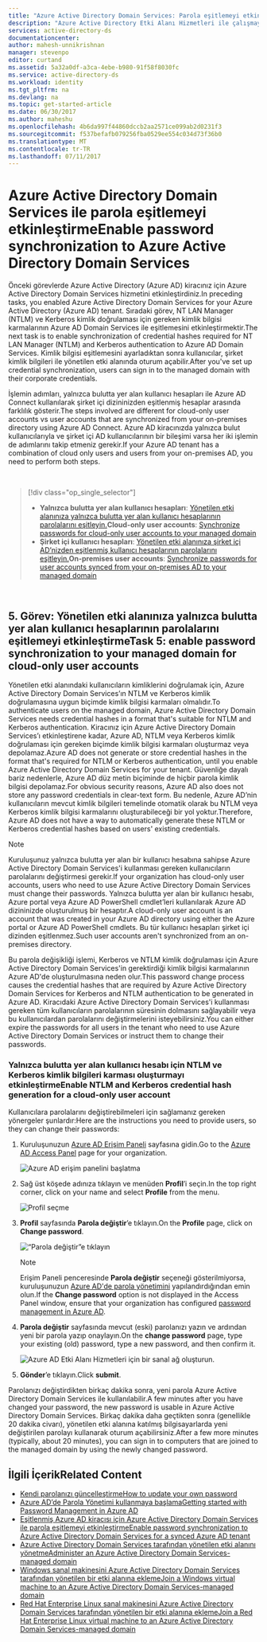 ```yaml
---
title: "Azure Active Directory Domain Services: Parola eşitlemeyi etkinleştirme | Microsoft Docs"
description: "Azure Active Directory Etki Alanı Hizmetleri ile çalışmaya başlama"
services: active-directory-ds
documentationcenter: 
author: mahesh-unnikrishnan
manager: stevenpo
editor: curtand
ms.assetid: 5a32a0df-a3ca-4ebe-b980-91f58f8030fc
ms.service: active-directory-ds
ms.workload: identity
ms.tgt_pltfrm: na
ms.devlang: na
ms.topic: get-started-article
ms.date: 06/30/2017
ms.author: maheshu
ms.openlocfilehash: 4b6da997f44860dccb2aa2571ce099ab2d0231f3
ms.sourcegitcommit: f537befafb079256fba0529ee554c034d73f36b0
ms.translationtype: MT
ms.contentlocale: tr-TR
ms.lasthandoff: 07/11/2017
---
```

# <a name="enable-password-synchronization-to-azure-active-directory-domain-services"></a><span data-ttu-id="83cf3-103">Azure Active Directory Domain Services ile parola eşitlemeyi etkinleştirme</span><span class="sxs-lookup"><span data-stu-id="83cf3-103">Enable password synchronization to Azure Active Directory Domain Services</span></span>
<span data-ttu-id="83cf3-104">Önceki görevlerde Azure Active Directory (Azure AD) kiracınız için Azure Active Directory Domain Services hizmetini etkinleştirdiniz.</span><span class="sxs-lookup"><span data-stu-id="83cf3-104">In preceding tasks, you enabled Azure Active Directory Domain Services for your Azure Active Directory (Azure AD) tenant.</span></span> <span data-ttu-id="83cf3-105">Sıradaki görev, NT LAN Manager (NTLM) ve Kerberos kimlik doğrulaması için gereken kimlik bilgisi karmalarının Azure AD Domain Services ile eşitlemesini etkinleştirmektir.</span><span class="sxs-lookup"><span data-stu-id="83cf3-105">The next task is to enable synchronization of credential hashes required for NT LAN Manager (NTLM) and Kerberos authentication to Azure AD Domain Services.</span></span> <span data-ttu-id="83cf3-106">Kimlik bilgisi eşitlemesini ayarladıktan sonra kullanıcılar, şirket kimlik bilgileri ile yönetilen etki alanında oturum açabilir.</span><span class="sxs-lookup"><span data-stu-id="83cf3-106">After you've set up credential synchronization, users can sign in to the managed domain with their corporate credentials.</span></span>

<span data-ttu-id="83cf3-107">İşlemin adımları, yalnızca bulutta yer alan kullanıcı hesapları ile Azure AD Connect kullanılarak şirket içi dizininizden eşitlenmiş hesaplar arasında farklılık gösterir.</span><span class="sxs-lookup"><span data-stu-id="83cf3-107">The steps involved are different for cloud-only user accounts vs user accounts that are synchronized from your on-premises directory using Azure AD Connect.</span></span>  <span data-ttu-id="83cf3-108">Azure AD kiracınızda yalnızca bulut kullanıcılarıyla ve şirket içi AD kullanıcılarının bir bileşimi varsa her iki işlemin de adımlarını takip etmeniz gerekir.</span><span class="sxs-lookup"><span data-stu-id="83cf3-108">If your Azure AD tenant has a combination of cloud only users and users from your on-premises AD, you need to perform both steps.</span></span>

<br>

> [!div class="op_single_selector"]
> * <span data-ttu-id="83cf3-109">**Yalnızca bulutta yer alan kullanıcı hesapları**: [Yönetilen etki alanınıza yalnızca bulutta yer alan kullanıcı hesaplarının parolalarını eşitleyin.](active-directory-ds-getting-started-password-sync.md)</span><span class="sxs-lookup"><span data-stu-id="83cf3-109">**Cloud-only user accounts**: [Synchronize passwords for cloud-only user accounts to your managed domain](active-directory-ds-getting-started-password-sync.md)</span></span>
> * <span data-ttu-id="83cf3-110">**Şirket içi kullanıcı hesapları**: [Yönetilen etki alanınıza şirket içi AD’nizden eşitlenmiş kullanıcı hesaplarının parolalarını eşitleyin.](active-directory-ds-getting-started-password-sync-synced-tenant.md)</span><span class="sxs-lookup"><span data-stu-id="83cf3-110">**On-premises user accounts**: [Synchronize passwords for user accounts synced from your on-premises AD to your managed domain](active-directory-ds-getting-started-password-sync-synced-tenant.md)</span></span>
>
>

<br>

## <a name="task-5-enable-password-synchronization-to-your-managed-domain-for-cloud-only-user-accounts"></a><span data-ttu-id="83cf3-111">5. Görev: Yönetilen etki alanınıza yalnızca bulutta yer alan kullanıcı hesaplarının parolalarını eşitlemeyi etkinleştirme</span><span class="sxs-lookup"><span data-stu-id="83cf3-111">Task 5: enable password synchronization to your managed domain for cloud-only user accounts</span></span>
<span data-ttu-id="83cf3-112">Yönetilen etki alanındaki kullanıcıların kimliklerini doğrulamak için, Azure Active Directory Domain Services’ın NTLM ve Kerberos kimlik doğrulamasına uygun biçimde kimlik bilgisi karmaları olmalıdır.</span><span class="sxs-lookup"><span data-stu-id="83cf3-112">To authenticate users on the managed domain, Azure Active Directory Domain Services needs credential hashes in a format that's suitable for NTLM and Kerberos authentication.</span></span> <span data-ttu-id="83cf3-113">Kiracınız için Azure Active Directory Domain Services’ı etkinleştirene kadar, Azure AD, NTLM veya Kerberos kimlik doğrulaması için gereken biçimde kimlik bilgisi karmaları oluşturmaz veya depolamaz.</span><span class="sxs-lookup"><span data-stu-id="83cf3-113">Azure AD does not generate or store credential hashes in the format that's required for NTLM or Kerberos authentication, until you enable Azure Active Directory Domain Services for your tenant.</span></span> <span data-ttu-id="83cf3-114">Güvenliğe dayalı bariz nedenlerle, Azure AD düz metin biçiminde de hiçbir parola kimlik bilgisi depolamaz.</span><span class="sxs-lookup"><span data-stu-id="83cf3-114">For obvious security reasons, Azure AD also does not store any password credentials in clear-text form.</span></span> <span data-ttu-id="83cf3-115">Bu nedenle, Azure AD’nin kullanıcıların mevcut kimlik bilgileri temelinde otomatik olarak bu NTLM veya Kerberos kimlik bilgisi karmalarını oluşturabileceği bir yol yoktur.</span><span class="sxs-lookup"><span data-stu-id="83cf3-115">Therefore, Azure AD does not have a way to automatically generate these NTLM or Kerberos credential hashes based on users' existing credentials.</span></span>

> [!NOTE]
> <span data-ttu-id="83cf3-116">Kuruluşunuz yalnızca bulutta yer alan bir kullanıcı hesabına sahipse Azure Active Directory Domain Services'i kullanması gereken kullanıcıların parolalarını değiştirmesi gerekir.</span><span class="sxs-lookup"><span data-stu-id="83cf3-116">If your organization has cloud-only user accounts, users who need to use Azure Active Directory Domain Services must change their passwords.</span></span> <span data-ttu-id="83cf3-117">Yalnızca bulutta yer alan bir kullanıcı hesabı, Azure portal veya Azure AD PowerShell cmdlet’leri kullanılarak Azure AD dizininizde oluşturulmuş bir hesaptır.</span><span class="sxs-lookup"><span data-stu-id="83cf3-117">A cloud-only user account is an account that was created in your Azure AD directory using either the Azure portal or Azure AD PowerShell cmdlets.</span></span> <span data-ttu-id="83cf3-118">Bu tür kullanıcı hesapları şirket içi dizinden eşitlenmez.</span><span class="sxs-lookup"><span data-stu-id="83cf3-118">Such user accounts aren't synchronized from an on-premises directory.</span></span>
>
>

<span data-ttu-id="83cf3-119">Bu parola değişikliği işlemi, Kerberos ve NTLM kimlik doğrulaması için Azure Active Directory Domain Services'in gerektirdiği kimlik bilgisi karmalarının Azure AD'de oluşturulmasına neden olur.</span><span class="sxs-lookup"><span data-stu-id="83cf3-119">This password change process causes the credential hashes that are required by Azure Active Directory Domain Services for Kerberos and NTLM authentication to be generated in Azure AD.</span></span> <span data-ttu-id="83cf3-120">Kiracıdaki Azure Active Directory Domain Services'i kullanması gereken tüm kullanıcıların parolalarının süresinin dolmasını sağlayabilir veya bu kullanıcılardan parolalarını değiştirmelerini isteyebilirsiniz.</span><span class="sxs-lookup"><span data-stu-id="83cf3-120">You can either expire the passwords for all users in the tenant who need to use Azure Active Directory Domain Services or instruct them to change their passwords.</span></span>

### <a name="enable-ntlm-and-kerberos-credential-hash-generation-for-a-cloud-only-user-account"></a><span data-ttu-id="83cf3-121">Yalnızca bulutta yer alan kullanıcı hesabı için NTLM ve Kerberos kimlik bilgileri karması oluşturmayı etkinleştirme</span><span class="sxs-lookup"><span data-stu-id="83cf3-121">Enable NTLM and Kerberos credential hash generation for a cloud-only user account</span></span>
<span data-ttu-id="83cf3-122">Kullanıcılara parolalarını değiştirebilmeleri için sağlamanız gereken yönergeler şunlardır:</span><span class="sxs-lookup"><span data-stu-id="83cf3-122">Here are the instructions you need to provide users, so they can change their passwords:</span></span>

1. <span data-ttu-id="83cf3-123">Kuruluşunuzun [Azure AD Erişim Paneli](http://myapps.microsoft.com) sayfasına gidin.</span><span class="sxs-lookup"><span data-stu-id="83cf3-123">Go to the [Azure AD Access Panel](http://myapps.microsoft.com) page for your organization.</span></span>

    ![Azure AD erişim panelini başlatma](./media/active-directory-domain-services-getting-started/access-panel.png)

2. <span data-ttu-id="83cf3-125">Sağ üst köşede adınıza tıklayın ve menüden **Profil**’i seçin.</span><span class="sxs-lookup"><span data-stu-id="83cf3-125">In the top right corner, click on your name and select **Profile** from the menu.</span></span>

    ![Profil seçme](./media/active-directory-domain-services-getting-started/select-profile.png)

3. <span data-ttu-id="83cf3-127">**Profil** sayfasında **Parola değiştir**’e tıklayın.</span><span class="sxs-lookup"><span data-stu-id="83cf3-127">On the **Profile** page, click on **Change password**.</span></span>

    ![“Parola değiştir”e tıklayın](./media/active-directory-domain-services-getting-started/user-change-password.png)

   > [!NOTE]
   > <span data-ttu-id="83cf3-129">Erişim Paneli penceresinde **Parola değiştir** seçeneği gösterilmiyorsa, kuruluşunuzun [Azure AD'de parola yönetimini](../active-directory/active-directory-passwords-getting-started.md) yapılandırdığından emin olun.</span><span class="sxs-lookup"><span data-stu-id="83cf3-129">If the **Change password** option is not displayed in the Access Panel window, ensure that your organization has configured [password management in Azure AD](../active-directory/active-directory-passwords-getting-started.md).</span></span>
   >
   >
4. <span data-ttu-id="83cf3-130">**Parola değiştir** sayfasında mevcut (eski) parolanızı yazın ve ardından yeni bir parola yazıp onaylayın.</span><span class="sxs-lookup"><span data-stu-id="83cf3-130">On the **change password** page, type your existing (old) password, type a new password, and then confirm it.</span></span>

    ![Azure AD Etki Alanı Hizmetleri için bir sanal ağ oluşturun.](./media/active-directory-domain-services-getting-started/user-change-password2.png)

5. <span data-ttu-id="83cf3-132">**Gönder**’e tıklayın.</span><span class="sxs-lookup"><span data-stu-id="83cf3-132">Click **submit**.</span></span>

<span data-ttu-id="83cf3-133">Parolanızı değiştirdikten birkaç dakika sonra, yeni parola Azure Active Directory Domain Services ile kullanılabilir.</span><span class="sxs-lookup"><span data-stu-id="83cf3-133">A few minutes after you have changed your password, the new password is usable in Azure Active Directory Domain Services.</span></span> <span data-ttu-id="83cf3-134">Birkaç dakika daha geçtikten sonra (genellikle 20 dakika civarı), yönetilen etki alanına katılmış bilgisayarlarda yeni değiştirilen parolayı kullanarak oturum açabilirsiniz.</span><span class="sxs-lookup"><span data-stu-id="83cf3-134">After a few more minutes (typically, about 20 minutes), you can sign in to computers that are joined to the managed domain by using the newly changed password.</span></span>

## <a name="related-content"></a><span data-ttu-id="83cf3-135">İlgili İçerik</span><span class="sxs-lookup"><span data-stu-id="83cf3-135">Related Content</span></span>
* [<span data-ttu-id="83cf3-136">Kendi parolanızı güncelleştirme</span><span class="sxs-lookup"><span data-stu-id="83cf3-136">How to update your own password</span></span>](../active-directory/active-directory-passwords-update-your-own-password.md)
* [<span data-ttu-id="83cf3-137">Azure AD’de Parola Yönetimi kullanmaya başlama</span><span class="sxs-lookup"><span data-stu-id="83cf3-137">Getting started with Password Management in Azure AD</span></span>](../active-directory/active-directory-passwords-getting-started.md)
* [<span data-ttu-id="83cf3-138">Eşitlenmiş Azure AD kiracısı için Azure Active Directory Domain Services ile parola eşitlemeyi etkinleştirme</span><span class="sxs-lookup"><span data-stu-id="83cf3-138">Enable password synchronization to Azure Active Directory Domain Services for a synced Azure AD tenant</span></span>](active-directory-ds-getting-started-password-sync-synced-tenant.md)
* [<span data-ttu-id="83cf3-139">Azure Active Directory Domain Services tarafından yönetilen etki alanını yönetme</span><span class="sxs-lookup"><span data-stu-id="83cf3-139">Administer an Azure Active Directory Domain Services-managed domain</span></span>](active-directory-ds-admin-guide-administer-domain.md)
* [<span data-ttu-id="83cf3-140">Windows sanal makinesini Azure Active Directory Domain Services tarafından yönetilen bir etki alanına ekleme</span><span class="sxs-lookup"><span data-stu-id="83cf3-140">Join a Windows virtual machine to an Azure Active Directory Domain Services-managed domain</span></span>](active-directory-ds-admin-guide-join-windows-vm.md)
* [<span data-ttu-id="83cf3-141">Red Hat Enterprise Linux sanal makinesini Azure Active Directory Domain Services tarafından yönetilen bir etki alanına ekleme</span><span class="sxs-lookup"><span data-stu-id="83cf3-141">Join a Red Hat Enterprise Linux virtual machine to an Azure Active Directory Domain Services-managed domain</span></span>](active-directory-ds-admin-guide-join-rhel-linux-vm.md)
